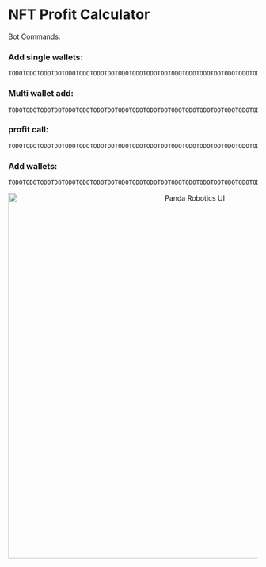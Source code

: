 

# NFT Profit Calculator

Bot Commands:

### Add single wallets:
    TODOTODOTODOTDOTODOTODOTODOTDOTODOTODOTODOTDOTODOTODOTODOTDOTODOTODOTODOTDOTODOTODOTODOTDO

### Multi wallet add:
    TODOTODOTODOTDOTODOTODOTODOTDOTODOTODOTODOTDOTODOTODOTODOTDOTODOTODOTODOTDOTODOTODOTODOTDO

### profit call:
    TODOTODOTODOTDOTODOTODOTODOTDOTODOTODOTODOTDOTODOTODOTODOTDOTODOTODOTODOTDOTODOTODOTODOTDO

### Add wallets:
    TODOTODOTODOTDOTODOTODOTODOTDOTODOTODOTODOTDOTODOTODOTODOTDOTODOTODOTODOTDOTODOTODOTODOTDO


<p align="center">
  <img src="https://i.imgur.com/T6SaRqm.png" alt="Panda Robotics UI" width="738">
</p>
